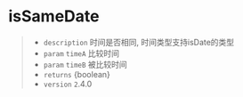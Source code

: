 # isSameDate

> - `description` 时间是否相同, 时间类型支持isDate的类型
> - `param` `timeA` 比较时间
> - `param` `timeB` 被比较时间
> - `returns` {boolean}
> - `version` `2`.4.0
